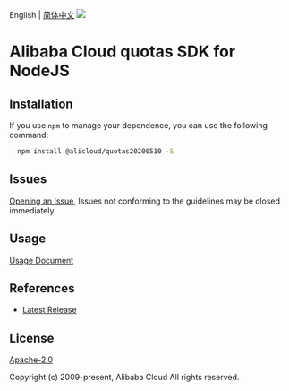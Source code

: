 English | [简体中文](README-CN.md)
![](https://aliyunsdk-pages.alicdn.com/icons/AlibabaCloud.svg)

# Alibaba Cloud quotas SDK for NodeJS

## Installation
If you use `npm` to manage your dependence, you can use the following command:

```sh
  npm install @alicloud/quotas20200510 -S
```

## Issues
[Opening an Issue](https://github.com/aliyun/alibabacloud-typescript-sdk/issues/new), Issues not conforming to the guidelines may be closed immediately.

## Usage
[Usage Document](https://github.com/aliyun/alibabacloud-typescript-sdk/blob/master/docs/Usage-EN.md#quick-examples)

## References
* [Latest Release](https://github.com/aliyun/alibabacloud-typescript-sdk/)

## License
[Apache-2.0](http://www.apache.org/licenses/LICENSE-2.0)

Copyright (c) 2009-present, Alibaba Cloud All rights reserved.

